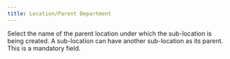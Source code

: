 ```yaml
---
title: Location/Parent Department
---
```



Select the name of the parent location under which the sub-location  is being created. A sub-location can have another sub-location as its  parent. This is a mandatory field.
